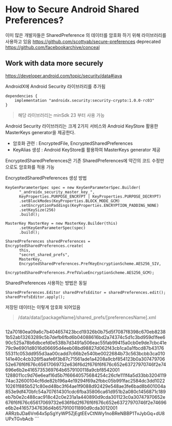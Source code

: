 
# How to Secure Android Shared Preferences?

이미 많은 개발자들은 SharedPreference 의 데이터를 암호화 하기 위해 라이브러리를 사용하고 있음 
https://github.com/scottyab/secure-preferences deprecated
https://github.com/facebookarchive/conceal

## Work with data more securely
https://developer.android.com/topic/security/data#java

AndroidX에 Android Security 라이브러리를 추가됨  
```
dependencies { 
	implementation "androidx.security:security-crypto:1.0.0-rc03"
}
```
> 해당 라이브러리는 minSdk 23 부터 사용 가능


Android Security 라이브러리는 크게 2가지 서비스와 Android KeyStore 활용한 MasterKeys generator을 제공한다.  

-   암호화 관련 : EncryptedFile, EncryptedSharedPreferences
-   KeyAlias 생성 : Android KeyStore를 활용하여 MasterKeys generator 제공


EncryptedSharedPreferences은 기존 SharedPreferences에 약간의 코드 수정만으로도 암호화를 적용 가능  
  
EncryptedSharedPreferences 생성 방법
```
KeyGenParameterSpec spec = new KeyGenParameterSpec.Builder(  
      "_androidx_security_master_key_",  
      KeyProperties.PURPOSE_ENCRYPT | KeyProperties.PURPOSE_DECRYPT)  
      .setBlockModes(KeyProperties.BLOCK_MODE_GCM)  
      .setEncryptionPaddings(KeyProperties.ENCRYPTION_PADDING_NONE)  
      .setKeySize(256)  
      .build();  
  
MasterKey MasterKey = new MasterKey.Builder(this)  
      .setKeyGenParameterSpec(spec)  
      .build();  
  
SharedPreferences sharedPreferences = EncryptedSharedPreferences.create(  
      this,  
      "secret_shared_prefs",  
      MasterKey,  
      EncryptedSharedPreferences.PrefKeyEncryptionScheme.AES256_SIV,  
      EncryptedSharedPreferences.PrefValueEncryptionScheme.AES256_GCM);
```
 
SharedPreferences 사용하는 방법은 동일
```
SharedPreferences.Editor sharedPrefsEditor = sharedPreferences.edit();  
sharedPrefsEditor.apply();
```

저장된 데이터는 이렇게 암호화 되어있음
> /data/data/[packageName]/shared_prefs/[preferencesName].xml
```
```
<?xml version='1.0' encoding='utf-8' standalone='yes' ?>  
<map>  
    <string name="__androidx_security_crypto_encrypted_prefs_key_keyset__">12a70180ea09a6c7b404657423bcd19326b0b75d5f7087f8398c670eb82381b52ab13263289c5b7defb6fbd6b04088616bd2a74374c5d1c3bd959d1fee690c525a78b6dbcefd0e538b7d3491a506eac55fab99415a0cb0e9de7cbc41e79c9e6901d8016d06695d4eeb08bd98827d062f43cb1ca0a1fbcd87b4317655311c053dd955d3aa00cadd7c66b2e540be0022684b73c563bcbb3ca010141e40c4cb326f5aafe6f3b87c71561ade1a4208a9cbf854123b0a30747970652e676f6f676c65617069732e636f6d2f676f6f676c652e63727970746f2e74696e6b2e4165735369764b6579100118a9cbf8542001</string>  
    <string name="__androidx_security_crypto_encrypted_prefs_value_keyset__">1288011cc9d76e6eaf16d5b7f66640575684254c26cfe111f4a5d33bb320411974ac32600104cf6de82b196a4e19294f69a2fbbc05b991fac2584dc3dd102210261f885b521c80ed48bc3f64ae1f9088d92429e548ae3fe6bad8b601004a853e9df470bfc54a707614301cdc6fba35806ca61d951b2a080c1456871c189eb7b0e2c488cac918c42c0e231a1a440890d9cda301123c0a30747970652e676f6f676c65617069732e636f6d2f676f6f676c652e63727970746f2e74696e6b2e41657347636d4b657910011890d9cda3012001</string>  
    <string name="AQqeJakAK6T25Xzfk2H9Ux+qSOwaQx16L1WRrX4=">ARRzbJDa6Vn64x5pSgYyWP5ZjEgtEEvCtNWy1noBReNBBP1TvJybGq+dU8UPxTGvbAcb</string>  
</map>
```
<!--stackedit_data:
eyJoaXN0b3J5IjpbMTQ4MTc3OTUzLC0xNjA3ODA5MTY0XX0=
-->